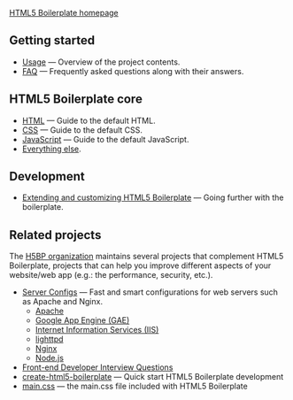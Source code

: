 [HTML5 Boilerplate homepage](https://html5boilerplate.com/)

## Getting started

* [Usage](Touch-Scanner/doc/usage.md) — Overview of the project contents.
* [FAQ](Touch-Scanner/doc/faq.md) — Frequently asked questions along with their answers.

## HTML5 Boilerplate core

* [HTML](Touch-Scanner/doc/html.md) — Guide to the default HTML.
* [CSS](Touch-Scanner/doc/css.md) — Guide to the default CSS.
* [JavaScript](Touch-Scanner/doc/js.md) — Guide to the default JavaScript.
* [Everything else](Touch-Scanner/doc/misc.md).

## Development

* [Extending and customizing HTML5 Boilerplate](Touch-Scanner/doc/extend.md) — Going further with
  the boilerplate.

## Related projects

The [H5BP organization](https://github.com/h5bp) maintains several projects that
complement HTML5 Boilerplate, projects that can help you improve different
aspects of your website/web app (e.g.: the performance, security, etc.).

* [Server Configs](https://github.com/h5bp/server-configs) — Fast and smart
  configurations for web servers such as Apache and Nginx.
  * [Apache](https://github.com/h5bp/server-configs-apache)
  * [Google App Engine (GAE)](https://github.com/h5bp/server-configs-gae)
  * [Internet Information Services
    (IIS)](https://github.com/h5bp/server-configs-iis)
  * [lighttpd](https://github.com/h5bp/server-configs-lighttpd)
  * [Nginx](https://github.com/h5bp/server-configs-nginx)
  * [Node.js](https://github.com/h5bp/server-configs-node)
* [Front-end Developer Interview Questions](https://github.com/h5bp/Front-end-Developer-Interview-Questions)
* [create-html5-boilerplate](https://github.com/h5bp/create-html5-boilerplate) — Quick start HTML5 Boilerplate development
* [main.css](https://github.com/h5bp/main.css) — the main.css file included with HTML5 Boilerplate
